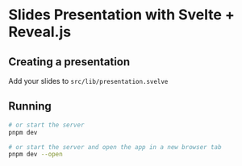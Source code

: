 # Slides Presentation with Svelte + Reveal.js

## Creating a presentation

Add your slides to `src/lib/presentation.svelve`

## Running

```bash
# or start the server
pnpm dev

# or start the server and open the app in a new browser tab
pnpm dev --open
```
